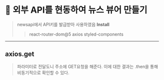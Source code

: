 # 📰 외부 API를 현동하여 뉴스 뷰어 만들기
> newsapi에서 API키를 발급받아 사용하였음
> __Install__
>> react-router-dom@5
>> axios
>> styled-components

 *** 
## axios.get
> 파라미터로 전달도니 주소에 GET요청을 해준다. 이에 대한 결과는 .then을 통해 비동기적으로 확인할 수 있다.